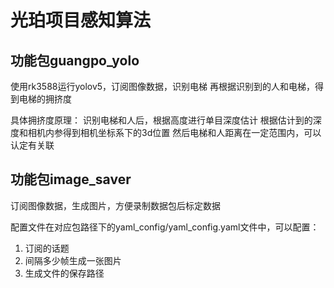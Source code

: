 # 光珀项目感知算法


## 功能包guangpo_yolo

使用rk3588运行yolov5，订阅图像数据，识别电梯
再根据识别到的人和电梯，得到电梯的拥挤度

具体拥挤度原理：
识别电梯和人后，根据高度进行单目深度估计
根据估计到的深度和相机内参得到相机坐标系下的3d位置
然后电梯和人距离在一定范围内，可以认定有关联


## 功能包image_saver
订阅图像数据，生成图片，方便录制数据包后标定数据

配置文件在对应包路径下的yaml_config/yaml_config.yaml文件中，可以配置：
1. 订阅的话题
2. 间隔多少帧生成一张图片 
3. 生成文件的保存路径
